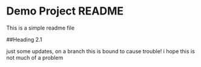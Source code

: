 # Demo Project README

This is a simple readme file

##Heading 2.1

just some updates, on a branch
this is bound to cause trouble!
i hope this is not much of a problem